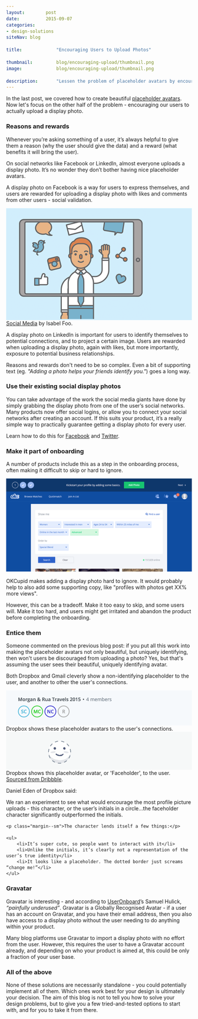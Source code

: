 ```yaml
---
layout:        post
date:          2015-09-07
categories:    
- design-solutions
siteNav: blog

title:             "Encouraging Users to Upload Photos"

thumbnail:         blog/encouraging-upload/thumbnail.png
image:             blog/encouraging-upload/thumbnail.png

description:       "Lessen the problem of placeholder avatars by encouraging your users to upload a photo in the first place."
---
```


In the last post, we covered how to create beautiful [placeholder avatars](/design-solutions/placeholder-avatars/). Now let's focus on the other half of the problem - encouraging our users to actually upload a display photo.

### Reasons and rewards

Whenever you’re asking something of a user, it’s always helpful to give them a reason (why the user should give the data) and a reward (what benefits it will bring the user). 

On social networks like Facebook or LinkedIn, almost everyone uploads a display photo. It’s no wonder they don’t bother having nice placeholder avatars.

A display photo on Facebook is a way for users to express themselves, and users are rewarded for uploading a display photo with likes and comments from other users - social validation.

<div style="background: #d1eefc;">
	<img src="/assets/images/blog/encouraging-upload/isabelfoo-socialmedia.png" width="400">
</div>
<figcaption><a href="https://dribbble.com/shots/1683533-Social-Media">Social Media</a> by Isabel Foo.</figcaption>

A display photo on LinkedIn is important for users to identify themselves to potential connections, and to project a certain image. Users are rewarded when uploading a display photo, again with likes, but more importantly, exposure to potential business relationships.

Reasons and rewards don't need to be so complex. Even a bit of supporting text (eg. *"Adding a photo helps your friends identify you."*) goes a long way.

### Use their existing social display photos

You can take advantage of the work the social media giants have done by simply grabbing the display photo from one of the user’s social networks. Many products now offer social logins, or allow you to connect your social networks after creating an account. If this suits your product, it’s a really simple way to practically guarantee getting a display photo for every user.

Learn how to do this for [Facebook](https://developers.facebook.com/docs/graph-api/reference/v2.4/user/picture) and [Twitter](https://dev.twitter.com/overview/general/user-profile-images-and-banners).

### Make it part of onboarding

A number of products include this as a step in the onboarding process, often making it difficult to skip or hard to ignore.

![OKCupid Onboarding][okcupid]
<figcaption>OKCupid makes adding a display photo hard to ignore. It would probably help to also add some supporting copy, like "profiles with photos get XX% more views".</figcaption>

However, this can be a tradeoff. Make it too easy to skip, and some users will. Make it too hard, and users might get irritated and abandon the product before completing the onboarding.

### Entice them

Someone commented on the previous blog post: if you put all this work into making the placeholder avatars not only beautiful, but uniquely identifying, then won't users be discouraged from uploading a photo? Yes, but that's assuming the user sees their beautiful, uniquely identifying avatar.

Both Dropbox and Gmail cleverly show a non-identifying placeholder to the user, and another to other the user's connections. 

<div style="background: #f6f9fc;">
	<img src="/assets/images/blog/placeholder-avatars/dropbox.png" width="320">
</div>
<figcaption>Dropbox shows these placeholder avatars to the user's connections.</figcaption>

<div style="background: #f6f8f8;">
	<img src="/assets/images/blog/encouraging-upload/faceholder.gif" width="298">
</div>
<figcaption>Dropbox shows this placeholder avatar, or 'Faceholder', to the user. <a href="https://dribbble.com/shots/1972358-Faceholder" target="_blank">Sourced from Dribbble</a>.</figcaption>

Daniel Eden of Dropbox said:

<div class="m-post-quote margin--none">
	<p>We ran an experiment to see what would encourage the most profile picture uploads - this character, or the user’s initials in a circle…the faceholder character significantly outperformed the initials.</p>

	<p class="margin--sm">The character lends itself a few things:</p>

	<ul>
		<li>It’s super cute, so people want to interact with it</li>
		<li>Unlike the initials, it’s clearly not a representation of the user’s true identity</li>
		<li>It looks like a placeholder. The dotted border just screams “change me!”</li>
	</ul>
</div>

### Gravatar

Gravatar is interesting - and according to [UserOnboard](http://useronboard.com/)’s Samuel Hulick, *“painfully underused”*. Gravatar is a Globally Recognised Avatar - if a user has an account on Gravatar, and you have their email address, then you also have access to a display photo without the user needing to do anything within your product.

Many blog platforms use Gravatar to import a display photo with no effort from the user. However, this requires the user to have a Gravatar account already, and depending on who your product is aimed at, this could be only a fraction of your user base.

### All of the above

None of these solutions are necessarily standalone - you could potentially implement all of them. Which ones work best for your design is ultimately your decision. The aim of this blog is not to tell you how to solve your design problems, but to give you a few tried-and-tested options to start with, and for you to take it from there.

[like]: /assets/images/blog/encouraging-upload/like.png
[okcupid]: /assets/images/blog/encouraging-upload/okcupid.png